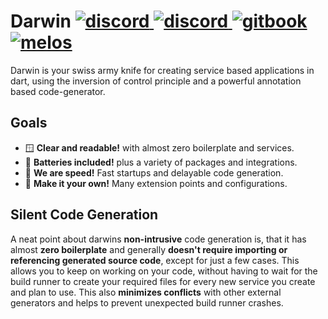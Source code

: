<h1 align="left">
    Darwin
    <a href="https://pub.dev/packages/darwin_sdk">
        <img src="https://img.shields.io/pub/v/darwin_sdk" alt="discord">
    </a>
    <a href="https://discord.gg/6HKuGSzYKJ">
        <img src="https://img.shields.io/discord/1060355106522017924?label=discord" alt="discord">
    </a>
    <a href="https://helightdev.gitbook.io/darwin">
        <img src="https://img.shields.io/badge/docs-gitbook.com-346ddb.svg" alt="gitbook">
    </a>
    <a href="https://github.com/invertase/melos">
        <img src="https://img.shields.io/badge/maintained%20with-melos-f700ff.svg" alt="melos">
    </a>
</h1>

Darwin is your swiss army knife for creating service based applications
in dart, using the inversion of control principle and
a powerful annotation based code-generator.

## Goals
- 🪟 **Clear and readable!**
with almost zero boilerplate and services.
- 🔋 **Batteries included!**
plus a variety of packages and integrations.
- 🚄 **We are speed!**
Fast startups and delayable code generation.
- 🎨 **Make it your own!**
Many extension points and configurations.

## Silent Code Generation
A neat point about darwins **non-intrusive** code generation is, that it
has almost **zero boilerplate** and generally **doesn't require importing
or referencing generated source code**, except for just a few cases.
This allows you to keep on working on your code, without having to wait
for the build runner to create your required files for every new service
you create and plan to use. This also **minimizes conflicts** with other
external generators and helps to prevent unexpected build runner crashes.
